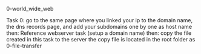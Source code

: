 0-world_wide_web

Task 0:
go to the same page where you linked your ip to the domain name, the dns records page, and add your subdomains one by one as host name
then: Reference webserver task (setup a domain name)
then: copy the file created in this task to the server the copy file is located in the root folder as 0-file-transfer


